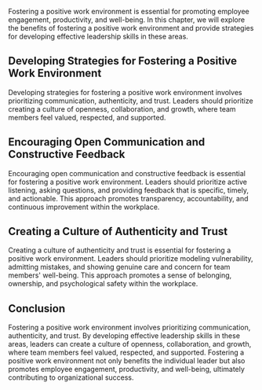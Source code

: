 
Fostering a positive work environment is essential for promoting employee engagement, productivity, and well-being. In this chapter, we will explore the benefits of fostering a positive work environment and provide strategies for developing effective leadership skills in these areas.

Developing Strategies for Fostering a Positive Work Environment
---------------------------------------------------------------

Developing strategies for fostering a positive work environment involves prioritizing communication, authenticity, and trust. Leaders should prioritize creating a culture of openness, collaboration, and growth, where team members feel valued, respected, and supported.

Encouraging Open Communication and Constructive Feedback
--------------------------------------------------------

Encouraging open communication and constructive feedback is essential for fostering a positive work environment. Leaders should prioritize active listening, asking questions, and providing feedback that is specific, timely, and actionable. This approach promotes transparency, accountability, and continuous improvement within the workplace.

Creating a Culture of Authenticity and Trust
--------------------------------------------

Creating a culture of authenticity and trust is essential for fostering a positive work environment. Leaders should prioritize modeling vulnerability, admitting mistakes, and showing genuine care and concern for team members' well-being. This approach promotes a sense of belonging, ownership, and psychological safety within the workplace.

Conclusion
----------

Fostering a positive work environment involves prioritizing communication, authenticity, and trust. By developing effective leadership skills in these areas, leaders can create a culture of openness, collaboration, and growth, where team members feel valued, respected, and supported. Fostering a positive work environment not only benefits the individual leader but also promotes employee engagement, productivity, and well-being, ultimately contributing to organizational success.

